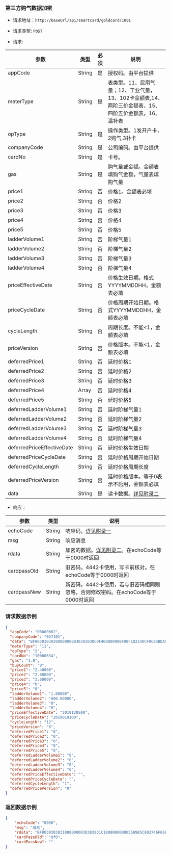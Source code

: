 ### 第三方购气数据加密

- 请求地址：` http://baseUrl/api/smartcard/goldcard/1001 `

- 请求类型:  `POST`

- 请求:


| 参数                       | 类型   | 必须 | 说明                                                                                                   |
| -------------------------- | ------ | ---- | ------------------------------------------------------------------------------------------------------ |
| appCode                    | String | 是   | 授权码。由平台提供                                                                                     |
| meterType                  | String | 是   | 表类型。11、民用气量；12、工业气量，13、102卡金额表,14、两阶三价金额表，15、四阶五价金额表，16、温补表 |
| opType                     | String | 是   | 操作类型。1发开户卡，2购气,3补卡                                                                       |
| companyCode                | String | 是   | 公司编码。由平台提供                                                                                   |
| cardNo                     | String | 是   | 卡号。                                                                                                 |
| gas                        | String | 是   | 购气量或金额。金额表填购气金额，气量表填购气量                                                         |
| price1                     | String | 否   | 价格1。金额表必填                                                                                      |
| price2                     | String | 否   | 价格2                                                                                                  |
| price3                     | String | 否   | 价格3                                                                                                  |
| price4                     | String | 否   | 价格4                                                                                                  |
| price5                     | String | 否   | 价格5                                                                                                  |
| ladderVolume1              | String | 否   | 阶梯气量1                                                                                              |
| ladderVolume2              | String | 否   | 阶梯气量2                                                                                              |
| ladderVolume3              | String | 否   | 阶梯气量3                                                                                              |
| ladderVolume4              | String | 否   | 阶梯气量4                                                                                              |
| priceEffectiveDate         | String | 否   | 价格生效日期。格式YYYYMMDDHH，金额表必填                                                               |
| priceCycleDate             | String | 否   | 价格周期开始日期。格式YYYYMMDDHH，金额表必填                                                           |
| cycleLength                | String | 否   | 周期长度。不能<1，金额表必填                                                                           |
| priceVersion               | String | 否   | 价格版本。不能<1，金额表必填                                                                           |
| deferredPrice1             | String | 否   | 延时价格1                                                                                              |
| deferredPrice2             | String | 否   | 延时价格2                                                                                              |
| deferredPrice3             | String | 否   | 延时价格3                                                                                              |
| deferredPrice4             | Array  | 否   | 延时价格4                                                                                              |
| deferredPrice5             | String | 否   | 延时价格5                                                                                              |
| deferredLadderVolume1      | String | 否   | 延时阶梯气量1                                                                                          |
| deferredLadderVolume2      | String | 否   | 延时阶梯气量2                                                                                          |
| deferredLadderVolume3      | String | 否   | 延时阶梯气量3                                                                                          |
| deferredLadderVolume4      | String | 否   | 延时阶梯气量4                                                                                          |
| deferredPriceEffectiveDate | String | 否   | 延时价格生效日期                                                                                       |
| deferredPriceCycleDate     | String | 否   | 延时价格周期开始日期                                                                                   |
| deferredCycleLength        | String | 否   | 延时价格周期长度                                                                                       |
| deferredPriceVersion       | String | 否   | 延时价格版本。等于0表示不启用，金额表必填                                                              |
| data                       | String | 是   | 读卡数据。[详见附录二](./appendix_two.md)                                                              |

- 响应：

| 参数        | 类型   | 说明                                                                             |
| ----------- | ------ | -------------------------------------------------------------------------------- |
| echoCode    | String | 响应码。[详见附录一](./appendix.md)                                              |
| msg         | String | 响应消息                                                                         |
| rdata       | String | 加密的数据。[详见附录二]()。在echoCode等于0000时返回                             |
| cardpassOld | String | 旧密码。4442卡使用，写卡前核对。在echoCode等于0000时返回                         |
| cardpassNew | String | 新密码。4442卡使用，若与旧密码相同则忽略，否则修改密码。在echoCode等于0000时返回 |

### 请求数据示例

```json
{
  "appCode": "00000062",
  "companyCode": "057101",
  "data": "BF00303030300000000030303030C0F400000000F08F1D2140CF0C84BDA0FDC6FC10000634057102A77588C74FD4F4312DA8FFFFFFFFFFFFFFFFFFFFFFFFFFFF",
  "meterType": "11",
  "opType": "2",
  "cardNo": "10000634",
  "gas": "1.0",
  "buyCount": "8",
  "price1": "2.40000",
  "price2": "2.88000",
  "price3": "3.60000",
  "price4": "0",
  "price5": "0",
  "ladderVolume1": "1.00000",
  "ladderVolume2": "600.00000",
  "ladderVolume3": "0",
  "ladderVolume4": "0",
  "priceEffectiveDate": "2019120500",
  "priceCycleDate": "2019010100",
  "cycleLength": "12",
  "priceVersion": "8",
  "deferredPrice1": "0",
  "deferredPrice2": "0",
  "deferredPrice3": "0",
  "deferredPrice4": "0",
  "deferredPrice5": "0",
  "deferredLadderVolume1": "0",
  "deferredLadderVolume2": "0",
  "deferredLadderVolume3": "0",
  "deferredLadderVolume4": "0",
  "deferredPriceEffectiveDate": "",
  "deferredPriceCycleDate": "",
  "deferredCycleLength": "1",
  "deferredPriceVersion": "0"
}

```

### 返回数据示例

```json
{
    "echoCode": "0000",
    "msg": "成功",
    "rdata": "BF00303030310000000030303031C100000000005589B5C802746F66F851C8CCB81000063405710106AEE1B899A985BCCDD4FFFFFFFFFFFFFFFFFFFFFFFFFFFF",
    "cardPassOld": "0f0",
    "cardPassNew": ""
}
```